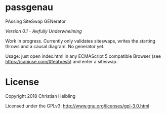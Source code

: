 # passgenau
PAssing SiteSwap GENerator

_Version 0.1 - Awfully Underwhelming_

Work in progress.
Currently only validates siteswaps, writes the starting throws and a causal diagram.
No generator yet.

Usage: just open index.html in any ECMAScript 5 compatible Browser (see https://caniuse.com/#feat=es5) and enter a siteswap.


# License

Copyright 2018 Christian Helbling

Licensed under the GPLv3: http://www.gnu.org/licenses/gpl-3.0.html
